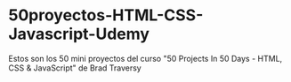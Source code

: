 # 50proyectos-HTML-CSS-Javascript-Udemy

Estos son los 50 mini proyectos del curso "50 Projects In 50 Days - HTML, CSS & JavaScript" de Brad Traversy
